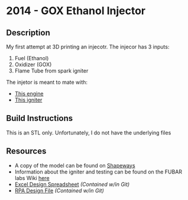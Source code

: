 # 2014 - GOX Ethanol Injector

## Description
My first attempt at 3D printing an injecotr. The injecor has 3 inputs:
1. Fuel (Ethanol)
2. Oxidizer (GOX)
3. Flame Tube from spark igniter

The injetor is meant to mate with:
* [This engine](../../Engines/2014-GOXEthanolRegenEngine)
* [This igniter](../../Igniters/2014-GOXEthanolTest)

## Build Instructions
This is an STL only. Unfortunately, I do not have the underlying files

## Resources
* A copy of the model can be found on [Shapeways](http://shpws.me/EGmQ)
* Information about the igniter and testing can be found on the FUBAR labs Wiki [here](http://wiki.fubarlabs.org/fubarwiki/GOX-Ethanol-Igniter-v3-3D-Printed-2014.ashx)
* [Excel Design Spreadsheet](../../Engines/2014-GOXEthanolRegenEngine/2014-GOXEthanolRegenEngine.Design.xlsx) *(Contained w/in Git)*
* [RPA Design File](../../Engines/2014-GOXEthanolRegenEngine/2014-GOXEthanolRegenEngine.RPA.cfg) *(Contained w/in Git)*
